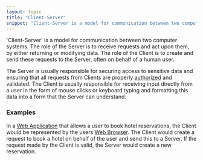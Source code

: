 ```yaml
---
layout: topic
title: "Client-Server"
snippet: "Client-Server is a model for communication between two computer systems."
---
```


'Client-Server' is a model for communication between two computer systems. The role of the Server is to receive requests and act upon them, by either returning or modifying data. The role of the Client is to create and send these requests to the Server, often on behalf of a human user.

The Server is usually responsible for securing access to sensitive data and ensuring that all requests from Clients are properly [authorized](authorization) and validated. The Client is usually responsible for receiving input directly from a user in the form of mouse clicks or keyboard typing and formatting this data into a form that the Server can understand.

### Examples
In a [Web Application](web-application) that allows a user to book hotel reservations, the Client would be represented by the users [Web Browser](browser). The Client would create a request to book a hotel on behalf of the user and send this to a Server. If the request made by the Client is valid, the Server would create a new reservation.